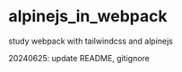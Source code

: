 # alpinejs_in_webpack

study webpack with tailwindcss and alpinejs

20240625: update README, gitignore
